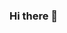 ### Hi there 👋

<!--
**oguzhancoruk/oguzhancoruk** is a ✨ _special_ ✨ repository because its `README.md` (this file) appears on your GitHub profile.

Here are some ideas to get you started:

![Github stats 1](https://github-readme-stats.vercel.app/api?username=kullanıcıadınız&show_icons=true&theme=gradient) 
![Github stats 2](https://github-readme-stats.vercel.app/api?username=kullanıcıadınız&show_icons=true&theme=radical)


- 🔭 I’m currently working on react.JS
- 🌱 I’m currently learning node.js
-

- 📫 How to reach me: ![Mail](oguzcoruk6161@gmaik.com)

-->
